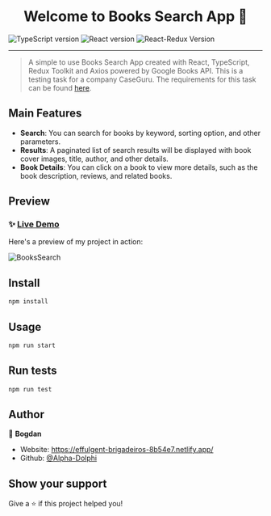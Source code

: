 <h1 align="center">Welcome to Books Search App 👋</h1>

![TypeScript version](https://img.shields.io/badge/TypeScript-v5.0.2-blue)
![React version](https://img.shields.io/badge/React-v18.2.0-orange)
![React-Redux Version](https://img.shields.io/badge/React--Redux-v8.0.5-purple)


---

> A simple to use Books Search App created with React, TypeScript, Redux Toolkit and Axios powered by Google Books API. This is a testing task for a company CaseGuru. The requirements for this task can be found [here](https://github.com/fugr-ru/frontend-javascript-test-2).

## Main Features

- **Search**: You can search for books by keyword, sorting option, and other parameters.
- **Results**: A paginated list of search results will be displayed with book cover images, title, author, and other details.
- **Book Details**: You can click on a book to view more details, such as the book description, reviews, and related books.

## Preview

### ✨ [Live Demo](https://incredible-rabanadas-dc4f47.netlify.app/)

Here's a preview of my project in action:

![BooksSearch](https://user-images.githubusercontent.com/104200337/236617418-8948b3f9-2df0-4464-9919-084f1e39a252.png)

## Install

```sh
npm install
```

## Usage

```sh
npm run start
```

## Run tests

```sh
npm run test
```

## Author

👤 **Bogdan**

* Website: https://effulgent-brigadeiros-8b54e7.netlify.app/
* Github: [@Alpha-Dolphi](https://github.com/Alpha-Dolphi)

## Show your support

Give a ⭐️ if this project helped you!
